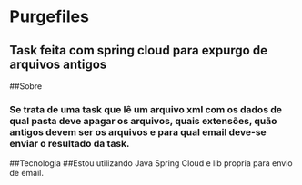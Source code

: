# Purgefiles

## Task feita com spring cloud para expurgo de arquivos antigos

##Sobre
### Se trata de uma task que lê um arquivo xml com os dados de qual pasta deve apagar os arquivos, quais extensões, quão antigos devem ser os arquivos e para qual email deve-se enviar o resultado da task.


##Tecnologia
##Estou utilizando Java Spring Cloud e lib propria para envio de email.
